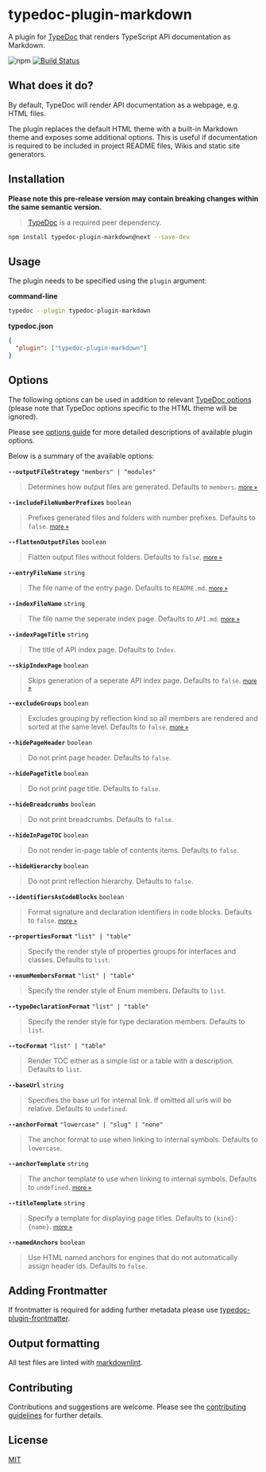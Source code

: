 # typedoc-plugin-markdown

A plugin for [TypeDoc](https://typedoc.org) that renders TypeScript API documentation as Markdown.

![npm](https://img.shields.io/npm/v/typedoc-plugin-markdown%2Fnext?style=flat-square&logo=npm)
[![Build Status](https://github.com/tgreyuk/typedoc-plugin-markdown/actions/workflows/ci.yml/badge.svg?branch=master)](https://github.com/tgreyuk/typedoc-plugin-markdown/actions/workflows/ci.yml)

## What does it do?

By default, TypeDoc will render API documentation as a webpage, e.g. HTML files.

The plugin replaces the default HTML theme with a built-in Markdown theme and exposes some additional options. This is useful if documentation is required to be included in project README files, Wikis and static site generators.

## Installation

**Please note this pre-release version may contain breaking changes within the same semantic version.**

<!--To see whats changed between version 3 and 4 please see [v4 release notes](xx).-->

> [TypeDoc](https://typedoc.org/guides/installation/) is a required peer dependency.

```bash
npm install typedoc-plugin-markdown@next --save-dev
```

## Usage

The plugin needs to be specified using the `plugin` argument:

**command-line**

```bash
typedoc --plugin typedoc-plugin-markdown
```

**typedoc.json**

```json
{
  "plugin": ["typedoc-plugin-markdown"]
}
```

## Options

The following options can be used in addition to relevant [TypeDoc options](https://typedoc.org/options/)
(please note that TypeDoc options specific to the HTML theme will be ignored).

Please see [options guide](./docs/usage/options.md) for more detailed descriptions of available plugin options.

Below is a summary of the available options:

<!-- DO NOT EDIT THE OPTIONS BELOW DIRECTLY - THEY ARE INJECTED DYNAMICALLY FROM OPTIONS CONFIG -->

<!-- START OPTIONS -->

**`--outputFileStrategy`** `"members" | "modules"`

> Determines how output files are generated. Defaults to `members`. <small>[more »](./docs/usage/options.md#outputfilestrategy)</small>

**`--includeFileNumberPrefixes`** `boolean`

> Prefixes generated files and folders with number prefixes. Defaults to `false`. <small>[more »](./docs/usage/options.md#includefilenumberprefixes)</small>

**`--flattenOutputFiles`** `boolean`

> Flatten output files without folders. Defaults to `false`. <small>[more »](./docs/usage/options.md#flattenoutputfiles)</small>

**`--entryFileName`** `string`

> The file name of the entry page. Defaults to `README.md`. <small>[more »](./docs/usage/options.md#entryfilename)</small>

**`--indexFileName`** `string`

> The file name the seperate index page. Defaults to `API.md`. <small>[more »](./docs/usage/options.md#indexfilename)</small>

**`--indexPageTitle`** `string`

> The title of API index page. Defaults to `Index`.

**`--skipIndexPage`** `boolean`

> Skips generation of a seperate API index page. Defaults to `false`. <small>[more »](./docs/usage/options.md#skipindexpage)</small>

**`--excludeGroups`** `boolean`

> Excludes grouping by reflection kind so all members are rendered and sorted at the same level. Defaults to `false`. <small>[more »](./docs/usage/options.md#excludegroups)</small>

**`--hidePageHeader`** `boolean`

> Do not print page header. Defaults to `false`.

**`--hidePageTitle`** `boolean`

> Do not print page title. Defaults to `false`.

**`--hideBreadcrumbs`** `boolean`

> Do not print breadcrumbs. Defaults to `false`.

**`--hideInPageTOC`** `boolean`

> Do not render in-page table of contents items. Defaults to `false`.

**`--hideHierarchy`** `boolean`

> Do not print reflection hierarchy. Defaults to `false`.

**`--identifiersAsCodeBlocks`** `boolean`

> Format signature and declaration identifiers in code blocks. Defaults to `false`. <small>[more »](./docs/usage/options.md#identifiersascodeblocks)</small>

**`--propertiesFormat`** `"list" | "table"`

> Specify the render style of properties groups for interfaces and classes. Defaults to `list`.

**`--enumMembersFormat`** `"list" | "table"`

> Specify the render style of Enum members. Defaults to `list`.

**`--typeDeclarationFormat`** `"list" | "table"`

> Specify the render style for type declaration members. Defaults to `list`.

**`--tocFormat`** `"list" | "table"`

> Render TOC either as a simple list or a table with a description. Defaults to `list`.

**`--baseUrl`** `string`

> Specifies the base url for internal link. If omitted all urls will be relative. Defaults to `undefined`.

**`--anchorFormat`** `"lowercase" | "slug" | "none"`

> The anchor format to use when linking to internal symbols. Defaults to `lowercase`.

**`--anchorTemplate`** `string`

> The anchor template to use when linking to internal symbols. Defaults to `undefined`. <small>[more »](./docs/usage/options.md#anchortemplate)</small>

**`--titleTemplate`** `string`

> Specify a template for displaying page titles. Defaults to `{kind}: {name}`. <small>[more »](./docs/usage/options.md#titletemplate)</small>

**`--namedAnchors`** `boolean`

> Use HTML named anchors for engines that do not automatically assign header ids. Defaults to `false`.

<!-- END OPTIONS -->

## Adding Frontmatter

If frontmatter is required for adding further metadata please use [typedoc-plugin-frontmatter](https://github.com/tgreyuk/typedoc-plugin-frontmatter#readme).

## Output formatting

<!--
Generated Markdown is now parsed with [Prettier](https://prettier.io/) which is backed by the remark-parse package. Parsing documents with Prettier has several benefits:

- Produces a consistent format.
- Removes unnecessary escape characters.
- Formats code blocks inside comment fenced blocks.

Any [prettier configuration](https://prettier.io/docs/en/configuration.html) files discovered will be passed as options to the parser.
-->

All test files are linted with [markdownlint](https://github.com/DavidAnson/markdownlint#readme).

<!--
## Customizing / extending

The plugin has been designed to provide as much flexibility as possible out of the box, however it is also possible to easily extend the in-built Markdown theme. For documentation on how to customise the theme please see here.

## Demos

Please visit dedicated demo repo will some example use-cases.

## Real life examples

Coming soon - We would love to showcases some real-life examples here.
-->

## Contributing

Contributions and suggestions are welcome. Please see the [contributing guidelines](CONTRIBUTING.md) for further details.

## License

[MIT](https://github.com/tgreyuk/typedoc-plugin-markdown/blob/master/LICENSE)
